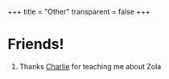 +++
title = "Other"
transparent = false
+++

# Friends!

1. Thanks [Charlie](https://seniormars.com/) for teaching me about Zola
